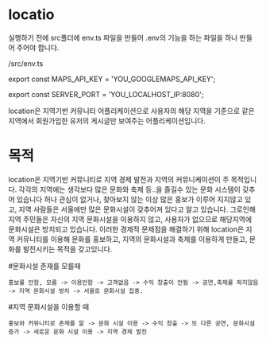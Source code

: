 # locatio

실행하기 전에 src폴더에 env.ts 파일을 만들어 .env의 기능을 하는 파일을 하나 만들어 주어야 합니다.

/src/env.ts

export const MAPS_API_KEY = 'YOU_GOOGLEMAPS_API_KEY';

export const SERVER_PORT = 'YOU_LOCALHOST_IP:8080';

location은 지역기반 커뮤니티 어플리케이션으로 사용자의 해당 지역을 기준으로 같은 지역에서 회원가입한 유저의 게시글만 보여주는 어플리케이션입니다.

# 목적
location은 지역기반 커뮤니티로 지역 경제 발전과 지역의 커뮤니케이션이 주 목적입니다.
각각의 지역에는 생각보다 많은 문화와 축제 등..을 즐길수 있는 문화 시스템이 갖추어 있습니다
허나 관심이 없거나, 찾아보지 않는 이상 많은 홍보가 이루어 지지않고 있고,
지역 사람들은 서울에만 많은 문화시설이 갖추어져 있다고 알고 있습니다.
그로인해 지역 주민들은 자신의 지역 문화시설을 이용하지 않고, 사용자가 없으므로 해당지역에 문화시설은 방치되고 있습니다.
이러한 경제적 문제점을 해결하기 위해 location은 지역 커뮤니티를 이용해 문화를 홍보하고, 지역의 문화시설과 축제를 이용하게 만들고, 문화를 발전시키는 목적을 갖고있니다.

#문화시설 존재를 모를때
```
홍보를 안함, 모름 -> 이용안함 -> 고객없음 -> 수익 창출이 안됨 -> 공연,축제를 하지않음 -> 지역 문화시설 방치 -> 서울로 문화시설 집중.
```
#지역 문화시설을 이용할 때
```
홍보와 커뮤니티로 존재를 앎 -> 문화 시설 이용 -> 수익 창출 -> 또 다른 공연, 문화시설 증가 -> 새로운 문화 시설 이용 -> 지역 경제 발전
```
